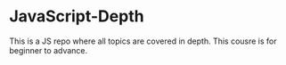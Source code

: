 # JavaScript-Depth
This is a JS repo where all topics are covered in depth.
This cousre is for beginner to advance.
